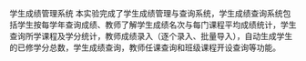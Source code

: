 学生成绩管理系统
本实验完成了学生成绩管理与查询系统，学生成绩查询系统包括学生按每学年查询成绩、教师了解学生成绩名次与每门课程平均成绩统计，学生查询所学课程及学分统计，教师成绩录入（逐个录入、批量导入），自动生成学生的已修学分总数，学生成绩查询，教师任课查询和班级课程开设查询等功能。